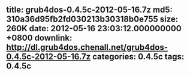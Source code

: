 title: grub4dos-0.4.5c-2012-05-16.7z
md5: 310a36d95fb2fd030213b30318b0e755
size: 260K
date: 2012-05-16 23:03:12.000000000 +0800
downlink: http://dl.grub4dos.chenall.net/grub4dos-0.4.5c-2012-05-16.7z
categories: 0.4.5c
tags: 0.4.5c
---

